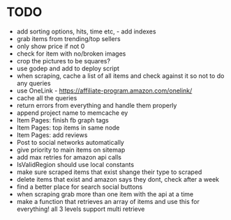 TODO
====

- add sorting options, hits, time etc, - add indexes
- grab items from trending/top sellers
- only show price if not 0
- check for item with no/broken images
- crop the pictures to be squares?
- use godep and add to deploy script
- when scraping, cache a list of all items and check against it so not to do any queries
- use OneLink - https://affiliate-program.amazon.com/onelink/
- cache all the queries
- return errors from everything and handle them properly
- append project name to memcache ey
- Item Pages: finish fb graph tags
- Item Pages: top items in same node
- Item Pages: add reviews
- Post to social networks automatically
- give priority to main items on sitemap
- add max retries for amazon api calls
- IsValidRegion should use local constants
- make sure scraped items that exist shange their type to scraped
- delete items that exist and amazon says they dont, check after a week
- find a better place for search social buttons
- when scraping grab more than one item with the api at a time
- make a function that retrieves an array of items and use this for everything! all 3 levels support multi retrieve
